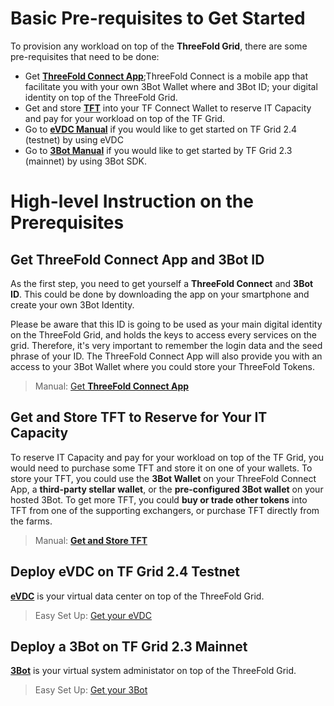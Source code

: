 # Basic Pre-requisites to Get Started

To provision any workload on top of the __ThreeFold Grid__, there are some pre-requisites that need to be done:

- Get [__ThreeFold Connect App__](threefold_connect_install.md);ThreeFold Connect is a mobile app that facilitate you with your own 3Bot Wallet where and 3Bot ID; your digital identity on top of the ThreeFold Grid.
- Get and store [__TFT__](mainnet_gettft.md) into your TF Connect Wallet to reserve IT Capacity and pay for your workload on top of the TF Grid.
- Go to [__eVDC Manual__](evdc.md) if you would like to get started on TF Grid 2.4 (testnet) by using eVDC 
- Go to [__3Bot Manual__](3bot.md) if you would like to get started by TF Grid 2.3 (mainnet) by using 3Bot SDK. 

# High-level Instruction on the Prerequisites

## Get ThreeFold Connect App and 3Bot ID

As the first step, you need to get yourself a **ThreeFold Connect** and **3Bot ID**. This could be done by downloading the app on your smartphone and create your own 3Bot Identity. 

Please be aware that this ID is going to be used as your main digital identity on the ThreeFold Grid, and holds the keys to access every services on the grid. Therefore, it's very important to remember the login data and the seed phrase of your ID. The ThreeFold Connect App will also provide you with an access to your 3Bot Wallet where you could store your ThreeFold Tokens.

> Manual: [Get __ThreeFold Connect App__](threefold_connect_install.md)

## Get and Store TFT to Reserve for Your IT Capacity

To reserve IT Capacity and pay for your workload on top of the TF Grid, you would need to purchase some TFT and store it on one of your wallets. To store your TFT, you could use the __3Bot Wallet__ on your ThreeFold Connect App, a __third-party stellar wallet__, or the __pre-configured 3Bot wallet__ on your hosted 3Bot. To get more TFT, you could __buy or trade other tokens__ into TFT from one of the supporting exchangers, or purchase TFT directly from the farms.

> Manual: [__Get and Store TFT__](mainnet_gettft.md)

## Deploy eVDC on TF Grid 2.4 Testnet

[__eVDC__](eVDC.md) is your virtual data center on top of the ThreeFold Grid.

> Easy Set Up: [Get your eVDC](evdc_deployer.md)

## Deploy a 3Bot on TF Grid 2.3 Mainnet

[__3Bot__](3bot.md) is your virtual system administator on top of the ThreeFold Grid.


> Easy Set Up: [Get your 3Bot](3bot_deployer.md)
